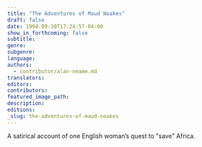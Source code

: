 ```yaml
---
title: "The Adventures of Maud Noakes"
draft: false
date: 1994-09-30T17:24:57-04:00
show_in_forthcoming: false
subtitle:
genre:
subgenre:
language:
authors:
  - contributor/alan-neame.md
translators:
editors:
contributors:
featured_image_path:
description:
editions:
_slug: the-adventures-of-maud-noakes
---
```


A satirical account of one English woman’s quest to "save" Africa.

